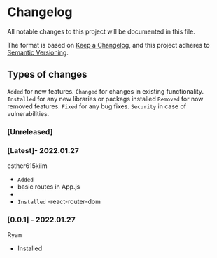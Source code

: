 # Changelog

All notable changes to this project will be documented in this file.

The format is based on [Keep a Changelog](https://keepachangelog.com/en/1.0.0/),
and this project adheres to [Semantic Versioning](https://semver.org/spec/v2.0.0.html).
## Types of changes
`Added` for new features.
`Changed` for changes in existing functionality.
`Installed` for any new libraries or packags installed
`Removed` for now removed features.
`Fixed` for any bug fixes.
`Security` in case of vulnerabilities.

### [Unreleased]


### [Latest]- 2022.01.27
esther615kiim
- `Added`
- basic routes in App.js
- 
- `Installed` 
-react-router-dom


### [0.0.1] - 2022.01.27
Ryan
- Installed 